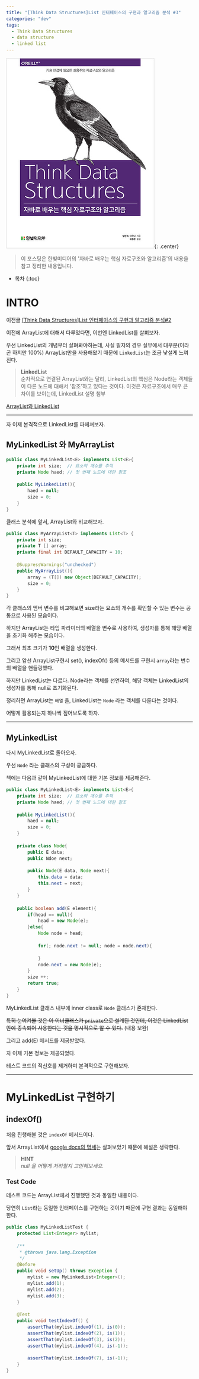 ```yaml
---
title: "[Think Data Structures]List 인터페이스의 구현과 알고리즘 분석 #3"
categories: "dev"
tags:
  - Think Data Structures
  - data structure
  - linked list
---
```


![tds_book](/assets/images/study/dev/2019/tds_book.jpg){: .center}
>이 포스팅은 한빛미디어의 '자바로 배우는 핵심 자료구조와 알고리즘'의 내용을 참고 정리한 내용입니다.

* 목차
{:toc}

# INTRO

이전글 [[Think Data Structures]List 인터페이스의 구현과 알고리즘 분석#2](https://better-dev.netlify.com/dev/tds_ch_3_1/)

이전에 ArrayList에 대해서 다루었다면, 이번엔 LinkedList를 살펴보자.

우선 LinkedList의 개념부터 살펴봐야하는데, 사실 필자의 경우 실무에서 대부분(이라곤 하지만 100%) ArrayList만을 사용해왔기 때문에 `LinkedList`는 조금 낯설게 느껴진다.

>**LinkedList** <br/>
순차적으로 연결된 ArrayList와는 달리, LinkedList의 핵심은 Node라는 객체들이 다른 노드에 대해서 '참조'하고 있다는 것이다.
이것은 자료구조에서 매우 큰 차이를 보이는데, 
LinkedList 설명 첨부

[ArrayList와 LinkedList](https://better-dev.netlify.com/dev/tds_ch_1/)

---

자 이제 본격적으로 LinkedList를 파헤쳐보자.

## MyLinkedList 와 MyArrayList

~~~java
public class MyLinkedList<E> implements List<E>{
    private int size;  // 요소의 개수를 추적
    private Node haed; // 첫 번째 노드에 대한 참조

    public MyLinkedList(){
        haed = null;
        size = 0;
    }
}
~~~

클래스 분석에 앞서, ArrayList와 비교해보자.

~~~java
public class MyArrayList<T> implements List<T> {
    private int size;
    private T [] array;
    private final int DEFAULT_CAPACITY = 10;

    @SuppressWarnings("unchecked")
    public MyArrayList(){
        array = (T[]) new Object[DEFAULT_CAPACITY];
        size = 0;
    }
}
~~~

각 클래스의 멤버 변수를 비교해보면 size라는 요소의 개수를 확인할 수 있는 변수는 공통으로 사용된 모습이다.

하지만 ArrayList는 타입 파라미터의 배열을 변수로 사용하여, 생성자를 통해 해당 배열을 초기화 해주는 모습이다.

그래서 최초 크기가 **10**인 배열을 생성한다.

그리고 앞선 ArrayList구현시 set(), indexOf() 등의 메서드를 구현시 `array`라는 변수의 배열을 핸들링했다.

하지만 LinkedList는 다르다. Node라는 객체를 선언하여, 해당 객체는 LinkedList의 생성자를 통해 null로 초기화된다.

정리하면 ArrayList는 `배열` 을, LinkedList는 `Node` 라는 객체를 다룬다는 것이다.

어떻게 활용되는지 하나씩 짚어보도록 하자.

--- 

## MyLinkedList

다시 MyLinkedList로 돌아오자.

우선 `Node` 라는 클래스의 구성이 궁금하다.

책에는 다음과 같이 MyLinkedList에 대한 기본 정보를 제공해준다.

~~~java
public class MyLinkedList<E> implements List<E>{
    private int size;  // 요소의 개수를 추적
    private Node haed; // 첫 번째 노드에 대한 참조

    public MyLinkedList(){
        haed = null;
        size = 0;
    }

    private class Node{
        public E data;
        public Ndoe next;

        public Node(E data, Node next){
            this.data = data;
            this.next = next;
        }
    }

    public boolean add(E element){
        if(head == null){
            head = new Node(e);
        }else{
            Node node = head;

            for(; node.next != null; node = node.next){

            }
            node.next = new Node(e);
        }
        size ++;
        return true;
    }
}
~~~

MyLinkedList 클래스 내부에 inner class로 `Node` 클래스가 존재한다.

~~특히 눈여겨볼 것은 이 이너클래스가 `private`으로 설계된 것인데, 이것은 LinkedList안에 종속되어 사용한다는 것을 명시적으로 알 수 있다.~~
(내용 보완)

그리고 add(E) 메서드를 제공받았다.

자 이제 기본 정보는 제공되었다.

테스트 코드의 적신호를 제거하며 본격적으로 구현해보자.

---

# MyLinkedList 구현하기

## indexOf()
처음 진행해볼 것은 `indexOf` 메서드이다.

앞서 ArrayList에서 [google docs의 명세](https://docs.oracle.com/javase/8/docs/api/java/util/List.html#indexOf-java.lang.Object-)는 살펴보았기 때문에 해설은 생략한다.

>**HINT** <br/>
*null 을 어떻게 처리할지 고민해보세요.*

### Test Code
테스트 코드는 ArrayList에서 진행했던 것과 동일한 내용이다.

당연히 `List`라는 동일한 인터페이스를 구현하는 것이기 때문에 구현 결과는 동일해야 한다.

~~~java
public class MyLinkedListTest {
    protected List<Integer> mylist;

	/**
	 * @throws java.lang.Exception
	 */
	@Before
	public void setUp() throws Exception {
		mylist = new MyLinkedList<Integer>();
		mylist.add(1);
		mylist.add(2);
		mylist.add(3);
	}

    @Test
    public void testIndexOf() {
        assertThat(mylist.indexOf(1), is(0));
        assertThat(mylist.indexOf(2), is(1));
        assertThat(mylist.indexOf(3), is(2));
        assertThat(mylist.indexOf(4), is(-1));

        assertThat(mylist.indexOf(7), is(-1));
    }
}
~~~

